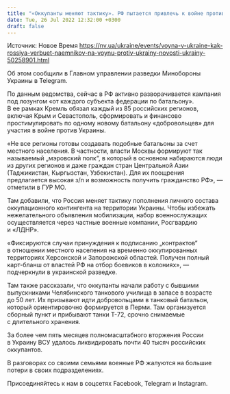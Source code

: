 ```yaml
---
title: "«Оккупанты меняют тактику». РФ пытается привлечь к войне против Украины граждан стран Центральной Азии — разведка"
date: Tue, 26 Jul 2022 12:32:00 +0300
draft: false
---
```

Источник: Новое Время https://nv.ua/ukraine/events/voyna-v-ukraine-kak-rossiya-verbuet-naemnikov-na-voynu-protiv-ukrainy-novosti-ukrainy-50258901.html


 Об этом сообщили в Главном управлении разведки Минобороны Украины в Telegram.

По данным ведомства, сейчас в РФ активно разворачивается кампания под лозунгом «от каждого субъекта федерации по батальону». В ее рамках Кремль обязал каждый из 85 российских регионов, включая Крым и Севастополь, сформировать и финансово простимулировать по одному новому батальону «добровольцев» для участия в войне против Украины.

«Не все регионы готовы создавать подобные батальоны за счет местного населения. В частности, власти Москвы формируют так называемый „мэровский полк“, в который в основном набираются люди из других регионов и даже граждан стран Центральной Азии (Таджикистан, Кыргызстан, Узбекистан). Для их поощрения предлагается высокая з/п и возможность получить гражданство РФ», — отметили в ГУР МО.

Там добавили, что Россия меняет тактику пополнения личного состава оккупационного контингента на территории Украины. Чтобы избежать нежелательного объявления мобилизации, набор военнослужащих осуществляется через частные военные компании, Росгвардию и «ЛДНР».

«Фиксируются случаи принуждения к подписанию „контрактов“ в отношении местного населения на временно оккупированных территориях Херсонской и Запорожской областей. Получен полный карт-бланш от властей РФ на отбор боевиков в колониях», — подчеркнули в украинской разведке.

Там также рассказали, что оккупанты начали работу с бывшими выпускниками Челябинского танкового училища в запасе в возрасте до 50 лет. Их призывают идти добровольцами в танковый батальон, который ориентировочно формируется в Перми. Там организуется сборный пункт и прибывают танки Т-72, ​​срочно снимаемые с длительного хранения.

 За более чем пять месяцев полномасштабного вторжения России в Украину ВСУ удалось ликвидировать почти 40 тысяч российских оккупантов.

В разговорах со своими семьями военные РФ жалуются на большие потери в своих подразделениях.

Присоединяйтесь к нам в соцсетях Facebook, Telegram и Instagram.
